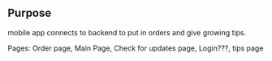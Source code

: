 ## Purpose

mobile app connects to backend to put in orders and give growing tips.

Pages: Order page, Main Page, Check for updates page, Login???, tips page